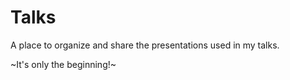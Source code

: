 # Talks

A place to organize and share the presentations used in my talks. 

~It's only the beginning!~

